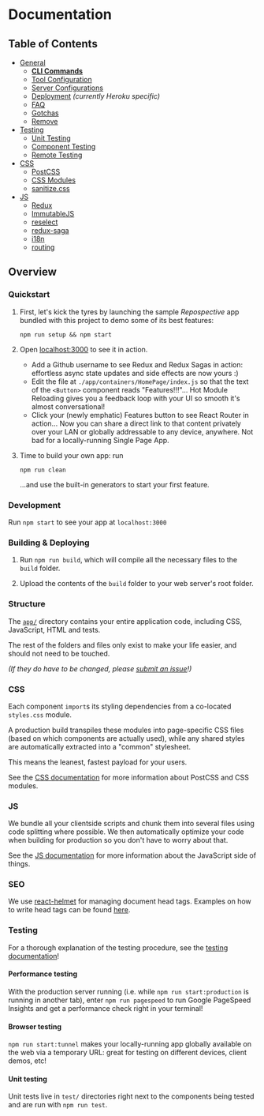 # Documentation

## Table of Contents

- [General](general)
  - [**CLI Commands**](general/commands.md)
  - [Tool Configuration](general/files.md)
  - [Server Configurations](general/server-configs.md)
  - [Deployment](general/deployment.md) *(currently Heroku specific)*
  - [FAQ](general/faq.md)
  - [Gotchas](general/gotchas.md)
  - [Remove](general/remove.md)
- [Testing](testing)
  - [Unit Testing](testing/unit-testing.md)
  - [Component Testing](testing/component-testing.md)
  - [Remote Testing](testing/remote-testing.md)
- [CSS](css)
  - [PostCSS](css/postcss.md)
  - [CSS Modules](css/css-modules.md)
  - [sanitize.css](css/sanitize.md)
- [JS](js)
  - [Redux](js/redux.md)
  - [ImmutableJS](js/immutablejs.md)
  - [reselect](js/reselect.md)
  - [redux-saga](js/redux-saga.md)
  - [i18n](js/i18n.md)
  - [routing](js/routing.md)

## Overview

### Quickstart

1. First, let's kick the tyres by launching the sample _Repospective_ app
   bundled with this project to demo some of its best features:

    ```Shell
    npm run setup && npm start
    ```

1. Open [localhost:3000](http://localhost:3000) to see it in action.

    - Add a Github username to see Redux and Redux Sagas in action: effortless
      async state updates and side effects are now yours :)
    - Edit the file at `./app/containers/HomePage/index.js` so that the text of
      the `<Button>` component reads "Features!!!"... Hot Module Reloading gives
      you a feedback loop with your UI so smooth it's almost conversational!
    - Click your (newly emphatic) Features button to see React Router in action...
      Now you can share a direct link to that content privately over your LAN or
      globally addressable to any device, anywhere. Not bad for a locally-running
      Single Page App.

1. Time to build your own app: run

    ```shell
    npm run clean
    ```

    ...and use the built-in generators to start your first feature.

### Development

Run `npm start` to see your app at `localhost:3000`

### Building & Deploying

1. Run `npm run build`, which will compile all the necessary files to the
`build` folder.

2. Upload the contents of the `build` folder to your web server's root folder.

### Structure

The [`app/`](../../../tree/master/app) directory contains your entire application code, including CSS,
JavaScript, HTML and tests.

The rest of the folders and files only exist to make your life easier, and
should not need to be touched.

*(If they do have to be changed, please [submit an issue](https://github.com/mxstbr/react-boilerplate/issues)!)*

### CSS

Each component `import`s its styling dependencies from a co-located `styles.css`
module.

A production build transpiles these modules into page-specific CSS files (based
on which components are actually used), while any shared styles are automatically
extracted into a "common" stylesheet.

This means the leanest, fastest payload for your users.

See the [CSS documentation](./css/README.md) for more information about PostCSS
and CSS modules.

### JS

We bundle all your clientside scripts and chunk them into several files using
code splitting where possible. We then automatically optimize your code when
building for production so you don't have to worry about that.

See the [JS documentation](./js/README.md) for more information about the
JavaScript side of things.

### SEO

We use [react-helmet](https://github.com/nfl/react-helmet) for managing document head tags. Examples on how to
write head tags can be found [here](https://github.com/nfl/react-helmet#examples).

### Testing

For a thorough explanation of the testing procedure, see the
[testing documentation](./testing/README.md)!

#### Performance testing

With the production server running (i.e. while `npm run start:production` is running in
another tab), enter `npm run pagespeed` to run Google PageSpeed Insights and
get a performance check right in your terminal!

#### Browser testing

`npm run start:tunnel` makes your locally-running app globally available on the web
via a temporary URL: great for testing on different devices, client demos, etc!

#### Unit testing

Unit tests live in `test/` directories right next to the components being tested
and are run with `npm run test`.